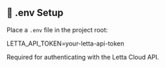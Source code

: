 ## 🔧 .env Setup

Place a `.env` file in the project root:

LETTA_API_TOKEN=your-letta-api-token

Required for authenticating with the Letta Cloud API.